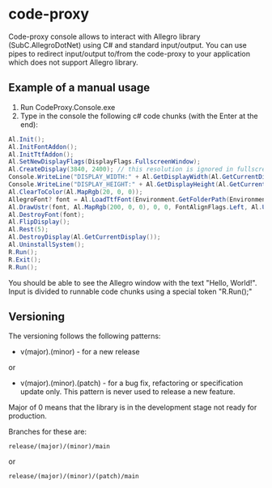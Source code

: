 # code-proxy
Code-proxy console allows to interact with Allegro library (SubC.AllegroDotNet) using C# and standard input/output.
You can use pipes to redirect input/output to/from the code-proxy to your application which does not support Allegro library.
## Example of a manual usage
1. Run CodeProxy.Console.exe
2. Type in the console the following c# code chunks (with the Enter at the end):
```csharp
Al.Init();
Al.InitFontAddon();
Al.InitTtfAddon();
Al.SetNewDisplayFlags(DisplayFlags.FullscreenWindow);
Al.CreateDisplay(3840, 2400); // this resolution is ignored in fullscreen mode
Console.WriteLine("DISPLAY_WIDTH:" + Al.GetDisplayWidth(Al.GetCurrentDisplay()));
Console.WriteLine("DISPLAY_HEIGHT:" + Al.GetDisplayHeight(Al.GetCurrentDisplay()));
Al.ClearToColor(Al.MapRgb(20, 0, 0));
AllegroFont? font = Al.LoadTtfFont(Environment.GetFolderPath(Environment.SpecialFolder.Fonts) + @"\consola.ttf", 50, LoadFontFlags.None);
Al.DrawUstr(font, Al.MapRgb(200, 0, 0), 0, 0, FontAlignFlags.Left, Al.UstrNew("Hello, World!"));
Al.DestroyFont(font);
Al.FlipDisplay();
Al.Rest(5);
Al.DestroyDisplay(Al.GetCurrentDisplay());
Al.UninstallSystem();
R.Run();
R.Exit();
R.Run();

````
You should be able to see the Allegro window with the text "Hello, World!".
Input is divided to runnable code chunks using a special token "R.Run();"
## Versioning
The versioning follows the following patterns:
- v(major).(minor) - for a new release

or

- v(major).(minor).(patch) - for a bug fix, refactoring or specification update only. This pattern is never used to release a new feature.

Major of 0 means that the library is in the development stage not ready for production.

Branches for these are:

```
release/(major)/(minor)/main 
```

or 

```
release/(major)/(minor)/(patch)/main
```	
